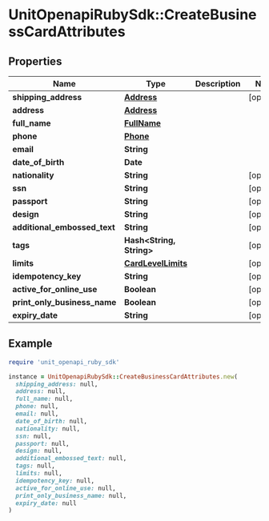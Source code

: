# UnitOpenapiRubySdk::CreateBusinessCardAttributes

## Properties

| Name | Type | Description | Notes |
| ---- | ---- | ----------- | ----- |
| **shipping_address** | [**Address**](Address.md) |  | [optional] |
| **address** | [**Address**](Address.md) |  |  |
| **full_name** | [**FullName**](FullName.md) |  |  |
| **phone** | [**Phone**](Phone.md) |  |  |
| **email** | **String** |  |  |
| **date_of_birth** | **Date** |  |  |
| **nationality** | **String** |  | [optional] |
| **ssn** | **String** |  | [optional] |
| **passport** | **String** |  | [optional] |
| **design** | **String** |  | [optional] |
| **additional_embossed_text** | **String** |  | [optional] |
| **tags** | **Hash&lt;String, String&gt;** |  | [optional] |
| **limits** | [**CardLevelLimits**](CardLevelLimits.md) |  | [optional] |
| **idempotency_key** | **String** |  | [optional] |
| **active_for_online_use** | **Boolean** |  | [optional] |
| **print_only_business_name** | **Boolean** |  | [optional] |
| **expiry_date** | **String** |  | [optional] |

## Example

```ruby
require 'unit_openapi_ruby_sdk'

instance = UnitOpenapiRubySdk::CreateBusinessCardAttributes.new(
  shipping_address: null,
  address: null,
  full_name: null,
  phone: null,
  email: null,
  date_of_birth: null,
  nationality: null,
  ssn: null,
  passport: null,
  design: null,
  additional_embossed_text: null,
  tags: null,
  limits: null,
  idempotency_key: null,
  active_for_online_use: null,
  print_only_business_name: null,
  expiry_date: null
)
```

